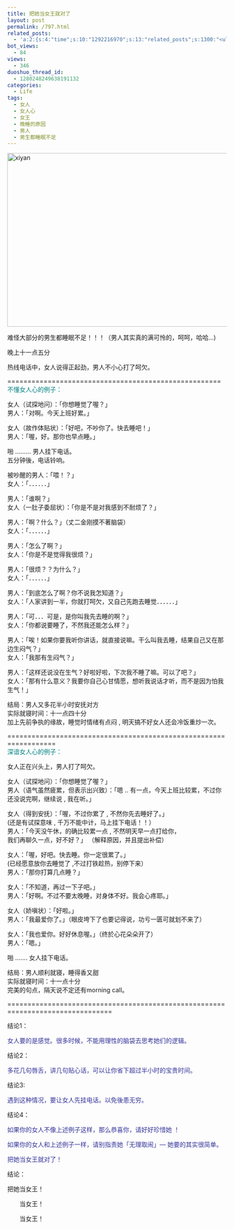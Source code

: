 ```yaml
---
title: 把她当女王就对了
layout: post
permalink: /797.html
related_posts:
  - 'a:2:{s:4:"time";s:10:"1292216970";s:13:"related_posts";s:1300:"<ul class="related_post"><li><a href="http://blog.80aj.com/2009/10/24/091024-%e7%94%b7%e4%ba%ba%e4%b8%8e%e5%a5%b3%e4%ba%ba%e4%b9%8b%e9%97%b4%e7%9a%84%e5%8c%ba%e5%88%ab/" title="091024 男人与女人之间的区别">091024 男人与女人之间的区别</a></li><li><a href="http://blog.80aj.com/2010/04/18/100418-%e5%9b%9e%e5%bd%92%e6%9c%ac%e5%b0%8a-%e5%a4%a9%e8%9d%8e%e5%ba%a7/" title="100418 回归本尊 天蝎座">100418 回归本尊 天蝎座</a></li><li><a href="http://blog.80aj.com/2009/11/26/%e4%bb%96%e6%98%af%e4%b8%aa%e6%b7%b7%e8%9b%8b/" title="他是个混蛋?">他是个混蛋?</a></li><li><a href="http://blog.80aj.com/2009/11/22/%e4%b8%ba%e5%95%a5%e8%a6%81%e7%bb%99%e5%a5%b3%e4%ba%ba%e5%93%ad%e6%b3%a3%e7%9a%84%e6%9c%ba%e4%bc%9a%e5%91%a2/" title="为啥要给女人哭泣的机会呢">为啥要给女人哭泣的机会呢</a></li><li><a href="http://blog.80aj.com/2009/11/22/%e9%ab%98%e8%b7%9f%e9%9e%8b%e7%9a%84%e8%af%b1%e6%83%91/" title="高跟鞋的诱惑">高跟鞋的诱惑</a></li><li><a href="http://blog.80aj.com/2009/10/28/091028-%e9%a9%ac%e6%a1%b6%e5%a0%b5%e4%ba%86/" title="091028 马桶堵了">091028 马桶堵了</a></li><li><a href="http://blog.80aj.com/2009/10/21/091021-house-and-woman/" title="091021 house and woman">091021 house and woman</a></li></ul>";}'
bot_views:
  - 84
views:
  - 346
duoshuo_thread_id:
  - 1280248249638191132
categories:
  - Life
tags:
  - 女人
  - 女人心
  - 女王
  - 晚睡的原因
  - 男人
  - 男生都睡眠不足
---
```

<img class="aligncenter size-full wp-image-694" title="xiyan" src="http://www.80aj.com/wp-content/uploads/2009/11/xiyan.jpg" alt="xiyan" width="600" height="398" />

难怪大部分的男生都睡眠不足！！！（男人其实真的满可怜的，呵呵，哈哈&#8230;)

晚上十一点五分

热线电话中，女人说得正起劲，男人不小心打了呵欠。

=====================================================  
<span style="color: #008080;">不懂女人心的例子：</span>

女人（试探地问）：「你想睡觉了喔？」  
男人：「对啊。今天上班好累。」

女人（故作体贴状）：「好吧，不吵你了。快去睡吧！」  
男人：「喔，好。那你也早点睡。」

啪 &#8230;&#8230;&#8230; 男人挂下电话。  
五分钟後，电话铃响。

被吵醒的男人：「喂！？」  
女人：「．．．．．．」

男人：「谁啊？」  
女人（一肚子委屈状）：「你是不是对我感到不耐烦了？」

男人：「啊？什么？」（丈二金刚摸不著脑袋）  
女人：「．．．．．．」

男人：「怎么了啊？」  
女人：「你是不是觉得我很烦？」

男人：「很烦？？为什么？」  
女人：「．．．．．．」

男人：「到底怎么了啊？你不说我怎知道？」  
女人：「人家讲到一半，你就打呵欠，又自己先跑去睡觉．．．．．．」

男人：「可．．．可是，是你叫我先去睡的啊？」  
女人：「你都说要睡了，不然我还能怎么样？」

男人：「唉！如果你要我听你讲话，就直接说嘛。干么叫我去睡，结果自己又在那边生闷气？」  
女人：「我那有生闷气？」

男人：「这样还说没在生气？好啦好啦，下次我不睡了嘛。可以了吧？」  
女人：「那有什么意义？我要你自己心甘情愿，想听我说话才听，而不是因为怕我生气！」

结局：男人又多花半小时安抚对方  
实际就寝时间：十一点四十分  
加上先前争执的缘故，睡觉时情绪有点闷 , 明天搞不好女人还会冷饭重炒一次。

==================================================================  
<span style="color: #008080;">深谙女人心的例子：</span>

女人正在兴头上，男人打了呵欠。

女人（试探地问）：「你想睡觉了喔？」  
男人（语气虽然疲累，但表示出兴致）：「嗯 .. 有一点，今天上班比较累，不过你还没说完啊，继续说 , 我在听。」

女人（得到安抚）：「喔，不过你累了 , 不然你先去睡好了。」  
(还是有试探意味 , 千万不能中计，马上挂下电话！！）  
男人：「今天没午休，的确比较累一点 , 不然明天早一点打给你，  
我们再聊久一点，好不好？」 （解释原因，并且提出补偿）

女人：「喔，好吧。快去睡。你一定很累了。」  
(已经愿意放你去睡觉了 ,不过打铁趁热，别停下来）  
男人：「那你打算几点睡？」

女人：「不知道，再过一下子吧。」  
男人：「好啊。不过不要太晚睡，对身体不好。我会心疼耶。」

女人（娇嗔状）：「好啦。」  
男人：「我最爱你了。」（眼皮垮下了也要记得说，功亏一匮可就划不来了）

女人：「我也爱你。好好休息喔。」（终於心花朵朵开了）  
男人：「嗯。」

啪 &#8230;&#8230;. 女人挂下电话。

结局：男人顺利就寝，睡得香又甜  
实际就寝时间：十一点十分  
完美的句点，隔天说不定还有morning call。

================================================================================

结论1：

<span style="color: #333399;">女人要的是感觉。很多时候，不能用理性的脑袋去思考她们的逻辑。 </span>

结论2：

<span style="color: #333399;">多花几句唇舌，讲几句贴心话，可以让你省下超过半小时的宝贵时间。 </span>

结论3:

<span style="color: #333399;">遇到这种情况，要让女人先挂电话。以免後患无穷。 </span>

结论4：

<span style="color: #333399;">如果你的女人不像上述例子这样，那么恭喜你，请好好珍惜她 ！</span>

<span style="color: #333399;">如果你的女人和上述例子一样，请别指责她「无理取闹」&#8212; 她要的其实很简单。 </span>

<span style="color: #333399;">把她当女王就对了！</span>

结论：

把她当女王！

　　当女王！

　　当女王！